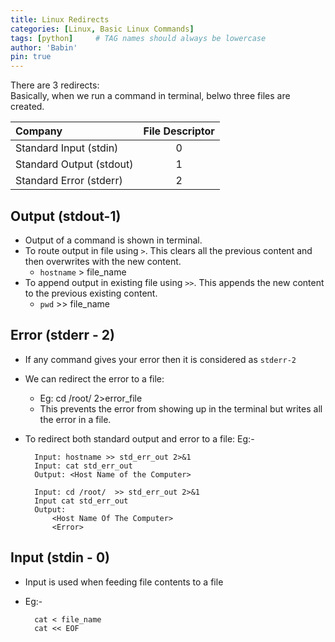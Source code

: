 ```yaml
---
title: Linux Redirects
categories: [Linux, Basic Linux Commands]
tags: [python]     # TAG names should always be lowercase
author: 'Babin'
pin: true
---
```


There are 3 redirects: <br/>
Basically, when we run a command in terminal, belwo three files are created.

| Company                      | File Descriptor  |
|:-----------------------------|:----------------:|
| Standard Input (stdin)| 0|
| Standard Output (stdout)| 1|
| Standard Error (stderr)| 2|

## Output (stdout-1)
- Output of a command is shown in terminal.
- To route output in file using `>`. This clears all the previous content and then overwrites with the new content. 
  - `hostname` > file_name
- To append output in existing file using `>>`. This appends the new content to the previous existing content.
  - `pwd` >> file_name

## Error (stderr - 2)
- If any command gives your error then it is considered as `stderr-2`
- We can redirect the error to a file:
  - Eg: cd /root/ 2>error_file
  - This prevents the error from showing up in the terminal but writes all the error in a file. 
- To redirect both standard output and error to a file:
  Eg:-
  
  ```
    Input: hostname >> std_err_out 2>&1
    Input: cat std_err_out
    Output: <Host Name of the Computer>

    Input: cd /root/  >> std_err_out 2>&1
    Input cat std_err_out
    Output: 
        <Host Name Of The Computer>
        <Error>
  ```

## Input (stdin - 0)
- Input is used when feeding file contents to a file
- Eg:- 
  
  ```
    cat < file_name
    cat << EOF
  ```